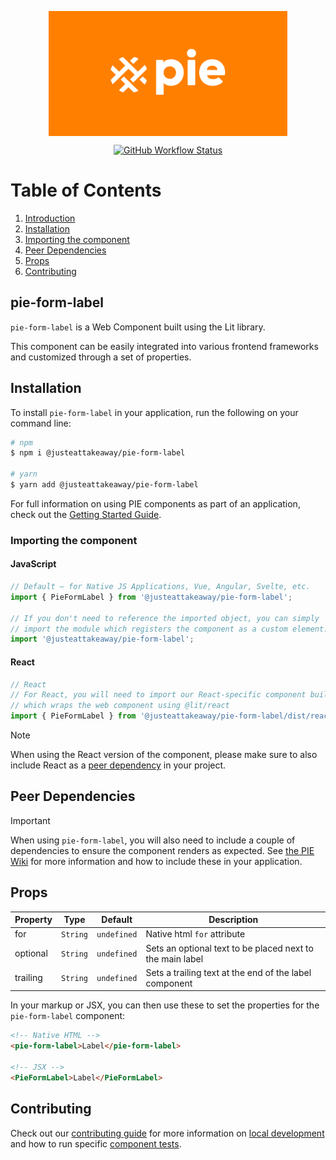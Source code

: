 <p align="center">
  <img align="center" src="../../../readme_image.png" height="200" alt="">
</p>

<p align="center">
  <a href="https://www.npmjs.com/@justeattakeaway/pie-form-label">
    <img alt="GitHub Workflow Status" src="https://img.shields.io/npm/v/@justeattakeaway/pie-form-label.svg">
  </a>
</p>

# Table of Contents

1. [Introduction](#pie-form-label)
2. [Installation](#installation)
3. [Importing the component](#importing-the-component)
4. [Peer Dependencies](#peer-dependencies)
5. [Props](#props)
6. [Contributing](#contributing)

## pie-form-label

`pie-form-label` is a Web Component built using the Lit library.

This component can be easily integrated into various frontend frameworks and customized through a set of properties.


## Installation

To install `pie-form-label` in your application, run the following on your command line:

```bash
# npm
$ npm i @justeattakeaway/pie-form-label

# yarn
$ yarn add @justeattakeaway/pie-form-label
```

For full information on using PIE components as part of an application, check out the [Getting Started Guide](https://github.com/justeattakeaway/pie/wiki/Getting-started-with-PIE-Web-Components).


### Importing the component

#### JavaScript
```js
// Default – for Native JS Applications, Vue, Angular, Svelte, etc.
import { PieFormLabel } from '@justeattakeaway/pie-form-label';

// If you don't need to reference the imported object, you can simply
// import the module which registers the component as a custom element.
import '@justeattakeaway/pie-form-label';
```

#### React
```js
// React
// For React, you will need to import our React-specific component build
// which wraps the web component using ​@lit/react
import { PieFormLabel } from '@justeattakeaway/pie-form-label/dist/react';
```

> [!NOTE]
> When using the React version of the component, please make sure to also
> include React as a [peer dependency](#peer-dependencies) in your project.


## Peer Dependencies

> [!IMPORTANT]
> When using `pie-form-label`, you will also need to include a couple of dependencies to ensure the component renders as expected. See [the PIE Wiki](https://github.com/justeattakeaway/pie/wiki/Getting-started-with-PIE-Web-Components#expected-dependencies) for more information and how to include these in your application.

## Props

| Property | Type | Default | Description |
|---|---|---|---|
| for | `String` | `undefined` | Native html `for` attribute |
| optional | `String` | `undefined` | Sets an optional text to be placed next to the main label |
| trailing | `String` | `undefined` | Sets a trailing text at the end of the label component  |

In your markup or JSX, you can then use these to set the properties for the `pie-form-label` component:

```html
<!-- Native HTML -->
<pie-form-label>Label</pie-form-label>

<!-- JSX -->
<PieFormLabel>Label</PieFormLabel>
```

## Contributing

Check out our [contributing guide](https://github.com/justeattakeaway/pie/wiki/Contributing-Guide) for more information on [local development](https://github.com/justeattakeaway/pie/wiki/Contributing-Guide#local-development) and how to run specific [component tests](https://github.com/justeattakeaway/pie/wiki/Contributing-Guide#testing).